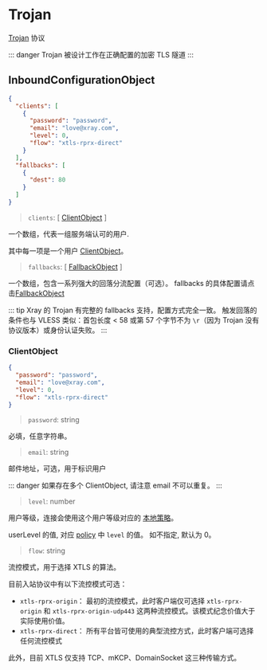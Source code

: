 # Trojan

[Trojan](https://trojan-gfw.github.io/trojan/protocol) 协议

::: danger
Trojan 被设计工作在正确配置的加密 TLS 隧道
:::

## InboundConfigurationObject

```json
{
  "clients": [
    {
      "password": "password",
      "email": "love@xray.com",
      "level": 0,
      "flow": "xtls-rprx-direct"
    }
  ],
  "fallbacks": [
    {
      "dest": 80
    }
  ]
}
```

> `clients`: \[ [ClientObject](#clientobject) \]

一个数组，代表一组服务端认可的用户.

其中每一项是一个用户 [ClientObject](#clientobject)。

> `fallbacks`: \[ [FallbackObject](../features/fallback.md) \]

一个数组，包含一系列强大的回落分流配置（可选）。
fallbacks 的具体配置请点击[FallbackObject](../features/fallback.md#fallbacks-配置)

::: tip
Xray 的 Trojan 有完整的 fallbacks 支持，配置方式完全一致。
触发回落的条件也与 VLESS 类似：首包长度 < 58 或第 57 个字节不为 `\r`（因为 Trojan 没有协议版本）或身份认证失败。
:::

### ClientObject

```json
{
  "password": "password",
  "email": "love@xray.com",
  "level": 0,
  "flow": "xtls-rprx-direct"
}
```

> `password`: string

必填，任意字符串。

> `email`: string

邮件地址，可选，用于标识用户

::: danger
如果存在多个 ClientObject, 请注意 email 不可以重复。
:::

> `level`: number

用户等级，连接会使用这个用户等级对应的 [本地策略](../policy.md#levelpolicyobject)。

userLevel 的值, 对应 [policy](../policy.md#policyobject) 中 `level` 的值。 如不指定, 默认为 0。

> `flow`: string

流控模式，用于选择 XTLS 的算法。

目前入站协议中有以下流控模式可选：

- `xtls-rprx-origin`：<Badge text="Deprecated" type="warning"/> 最初的流控模式，此时客户端仅可选择 `xtls-rprx-origin` 和 `xtls-rprx-origin-udp443` 这两种流控模式。该模式纪念价值大于实际使用价值。
- `xtls-rprx-direct`：<Badge text="Deprecated" type="warning"/> 所有平台皆可使用的典型流控方式，此时客户端可选择任何流控模式

此外，目前 XTLS 仅支持 TCP、mKCP、DomainSocket 这三种传输方式。

